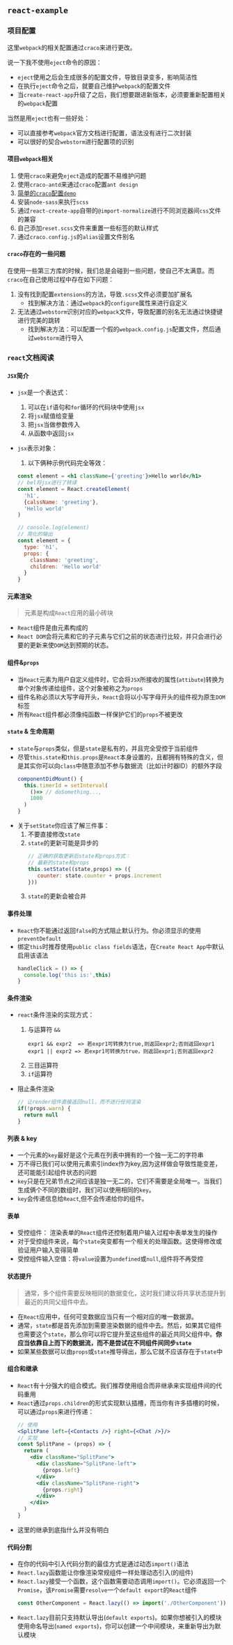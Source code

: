 ## `react-example`

### 项目配置
这里`webpack`的相关配置通过`craco`来进行更改。

说一下我不使用`eject`命令的原因：  
* `eject`使用之后会生成很多的配置文件，导致目录变多，影响简洁性
* 在执行`eject`命令之后，就要自己维护`webpack`的配置文件
* 当`create-react-app`升级了之后，我们想要跟进新版本，必须要重新配置相关的`webpack`配置

当然是用`eject`也有一些好处：  
* 可以直接参考`webpack`官方文档进行配置，语法没有进行二次封装
* 可以很好的契合`webstorm`进行配置项的识别

#### 项目`webpack`相关
1. 使用`craco`来避免`eject`造成的配置不易维护问题
2. 使用`craco-antd`来通过`craco`配置`ant design`
3. [简单的`craco`配置`demo`](https://github.com/sharegate/craco/blob/master/packages/craco/README.md#configuration-overview)
4. 安装`node-sass`来执行`scss`
5. 通过`react-create-app`自带的`@import-normalize`进行不同浏览器间`css`文件的兼容
6. 自己添加`reset.scss`文件来重置一些标签的默认样式
7. 通过`craco.config.js`的`alias`设置文件别名

#### `craco`存在的一些问题
在使用一些第三方库的时候，我们总是会碰到一些问题，使自己不太满意。而`craco`在自己使用过程中存在如下问题：  
1. 没有找到配置`extensions`的方法，导致`.scss`文件必须要加扩展名
   * 找到解决方法：通过`webpack`的`configure`属性来进行自定义
2. 无法通过`webstorm`识别对应的`webpack`文件，导致配置的别名无法通过快捷键进行完美的跳转
   * 找到解决方法：可以配置一个假的`webpack.config.js`配置文件，然后通过`webstorm`进行导入

### `react`文档阅读
#### `JSX`简介
* `jsx`是一个表达式：  
  1. 可以在`if`语句和`for`循环的代码块中使用`jsx`
  2. 将`jsx`赋值给变量
  3. 把`jsx`当做参数传入
  4. 从函数中返回`jsx`
  
* `jsx`表示对象：  
  1. 以下俩种示例代码完全等效：
  ```jsx harmony
  const element = <h1 className={'greeting'}>Hello world</h1>
  // bel将jsx进行了转译
  const element = React.createElement(
    'h1',
    {calssName: 'greeting'},
    'Hello world'
  )

  // console.log(element)
  // 简化的输出
  const element = {
    type: 'h1',
    props: {
      className: 'greeting',
      children: 'Hello world'
    }
  }
  ```
#### 元素渲染
> 元素是构成`React`应用的最小砖块
* `React`组件是由元素构成的
* `React DOM`会将元素和它的子元素与它们之前的状态进行比较，并只会进行必要的更新来使`DOM`达到预期的状态。

#### 组件&`props`
* 当`React`元素为用户自定义组件时，它会将`JSX`所接收的属性(`attibute`)转换为单个对象传递给组件，这个对象被称之为`props`
* 组件名称必须以大写字母开头，`React`会将以小写字母开头的组件视为原生`DOM`标签
* 所有`React`组件都必须像纯函数一样保护它们的`props`不被更改

#### `state` & 生命周期
* `state`与`props`类似，但是`state`是私有的，并且完全受控于当前组件
* 尽管`this.state`和`this.props`是`React`本身设置的，且都拥有特殊的含义，但是其实你可以向`class`中随意添加不参与数据流（比如计时器ID）的额外字段  
  ```jsx harmony
  componentDidMount() {
    this.timerId = setInterval(
      ()=> // doSomething...,
      1000
    )
  }
  ```
* 关于`setState`你应该了解三件事：  
  1. 不要直接修改`state`
  2. `state`的更新可能是异步的
      ```jsx harmony
      // 正确的获取更新后state和props方式：
      // 最新的state和props
      this.setState((state,props) => ({
         counter: state.counter + props.increment
      }))
      ```
  3. `state`的更新会被合并

#### 事件处理
* `React`你不能通过返回`false`的方式阻止默认行为。你必须显示的使用`preventDefault`
* 绑定`this`时推荐使用`public class fields`语法，在`Create React App`中默认启用该语法
  ```jsx harmony
  handleClick = () => {
    console.log('this is:',this)
  }
  ```
#### 条件渲染
* `react`条件渲染的实现方式：
  1. 与运算符 `&&`
      ```text
      expr1 && expr2  => 若expr1可转换为true,则返回expr2;否则返回expr1
      expr1 || expr2 => 若expr1可转换为true，则返回expr1;否则返回expr2
      ```
  2. 三目运算符
  3. `if`运算符
  
* 阻止条件渲染
  ```jsx harmony
  // 让render组件直接返回null，而不进行任何渲染
  if(!props.warn) {
    return null
  }
  ```
  
#### 列表 & key
* 一个元素的`key`最好是这个元素在列表中拥有的一个独一无二的字符串
* 万不得已我们可以使用元素索引index作为key,因为这样做会导致性能变差，还可能能引起组件状态的问题
* `key`只是在兄弟节点之间应该是独一无二的，它们不需要是全局唯一。当我们生成俩个不同的数组时，我们可以使用相同的`key`。
* `key`会传递信息给`React`,但不会传递给你的组件。

#### 表单
* 受控组件： 渲染表单的`React`组件还控制着用户输入过程中表单发生的操作
* 对于受控组件来说，每个`state`突变都有一个相关的处理函数。这使得修改或验证用户输入变得简单
* 受控组件输入空值：将`value`设置为`undefined`或`null`,组件将不再受控

#### 状态提升
> 通常，多个组件需要反映相同的数据变化，这时我们建议将共享状态提升到最近的共同父组件中去。

* 在`React`应用中，任何可变数据应当只有一个相对应的唯一数据源。
* 通常，`state`都是首先添加到需要渲染数据的组件中去。然后，如果其它组件也需要这个`state`，那么你可以将它提升至这些组件的最近共同父组件中。**你应当依靠自上而下的数据流，而不是尝试在不同组件间同步`state`**
* 如果某些数据可以由`props`或`state`推导得出，那么它就不应该存在于`state`中

#### 组合和继承
* `React`有十分强大的组合模式。我们推荐使用组合而非继承来实现组件间的代码重用
* `React`通过`props.children`的形式实现默认插槽，而当你有许多插槽的时候，可以通过`props`来进行传递：  
  ```jsx harmony
  // 使用
  <SplitPane left={<Contacts />} right={<Chat />}/>
  // 实现
  const SplitPane = (props) => {
    return (
      <div className="SplitPane">
        <div className="SplitPane-left">
          {props.left}
        </div>
        <div className="SplitPane-right">
          {props.right}
        </div>
      </div>
    )
  }
  ```
* 这里的继承到底指什么并没有明白

#### 代码分割
* 在你的代码中引入代码分割的最佳方式是通过动态`import()`语法
* `React.lazy`函数能让你像渲染常规组件一样处理动态引入(的组件)
* `React.lazy`接受一个函数，这个函数需要动态调用`import()`。它必须返回一个`Promise`，该`Promise`需要`resolve`一个`default export`的`React`组件
  ```jsx harmony
  const OtherComponent = React.lazy(() => import('./OtherComponent'))
  ```
* `React.lazy`目前只支持默认导出(`default exports`)。如果你想被引入的模块使用命名导出(`named exports`)，你可以创建一个中间模块，来重新导出为默认模块
